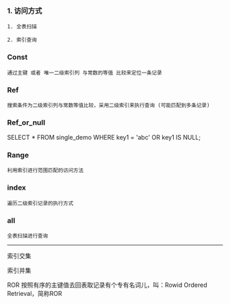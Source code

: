 

### 1. 访问方式

    1. 全表扫描

    2. 索引查询

### Const

    通过主键 或者 唯一二级索引列 与常数的等值 比较来定位一条记录

### Ref

    搜索条件为二级索引列与常数等值比较，采用二级索引来执行查询 (可能匹配到多条记录)

### Ref_or_null
    
   SELECT * FROM single_demo WHERE key1 = 'abc' OR key1 IS NULL;
   
### Range

    利用索引进行范围匹配的访问方法

### index

    遍历二级索引记录的执行方式

### all

    全表扫描进行查询


----------------

索引交集

索引并集

ROR 
按照有序的主键值去回表取记录有个专有名词儿，叫：Rowid Ordered Retrieval，简称ROR